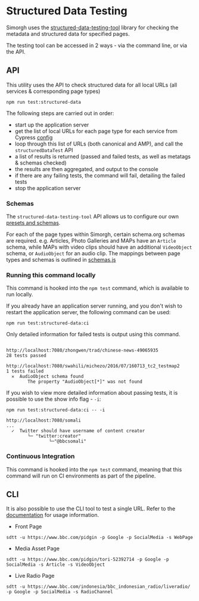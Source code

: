 # Structured Data Testing

Simorgh uses the [structured-data-testing-tool](https://www.npmjs.com/package/structured-data-testing-tool) library for checking the metadata and structured data for specified pages.

The testing tool can be accessed in 2 ways - via the command line, or via the API. 

## API
This utility uses the API to check structured data for all local URLs (all services & corresponding page types)

`npm run test:structured-data`

The following steps are carried out in order:
- start up the application server
- get the list of local URLs for each page type for each service from Cypress [config](../../cypress/support/config/services.js)
- loop through this list of URLs (both canonical and AMP), and call the `structuredDataTest` API
- a list of results is returned (passed and failed tests, as well as metatags & schemas checked)
- the results are then aggregated, and output to the console
- if there are any failing tests, the command will fail, detailing the failed tests
- stop the application server

### Schemas
The `structured-data-testing-tool` API allows us to configure our own [presets and schemas](https://www.npmjs.com/package/structured-data-testing-tool#how-to-define-your-own-presets).

For each of the page types within Simorgh, certain schema.org schemas are required. e.g. Articles, Photo Galleries and MAPs have an `Article` schema, while MAPs with video clips should have an additional `VideoObject` schema, or `AudioObject` for an audio clip. The mappings between page types and schemas is outlined in [schemas.js](./schemas.js)

### Running this command locally

This command is hooked into the `npm test` command, which is available to run locally.

If you already have an application server running, and you don't wish to restart the application server, the following command can be used:

`npm run test:structured-data:ci`

Only detailed information for failed tests is output using this command.

```

http://localhost:7080/zhongwen/trad/chinese-news-49065935
28 tests passed

http://localhost:7080/swahili/michezo/2016/07/160713_tc2_testmap2
1 tests failed
  ✕  AudioObject schema found
        The property "AudioObject[*]" was not found
```

If you wish to view more detailed information about passing tests, it is possible to use the show info flag - `-i`:

`npm run test:structured-data:ci -- -i`

```
http://localhost:7080/somali
...
  ✓  Twitter should have username of content creator
        └─ "twitter:creator"
                └─"@bbcsomali"

```

### Continuous Integration

This command is hooked into the `npm test` command, meaning that this command will run on CI environments as part of the pipeline.

## CLI

It is also possible to use the CLI tool to test a single URL.  Refer to the [documentation](https://www.npmjs.com/package/structured-data-testing-tool#command-line-interface) for usage information.

- Front Page

`sdtt -u https://www.bbc.com/pidgin -p Google -p SocialMedia -s WebPage`

- Media Asset Page

`sdtt -u https://www.bbc.com/pidgin/tori-52392714 -p Google -p SocialMedia -s Article -s VideoObject`

- Live Radio Page

`sdtt -u https://www.bbc.com/indonesia/bbc_indonesian_radio/liveradio/ -p Google -p SocialMedia -s RadioChannel`
